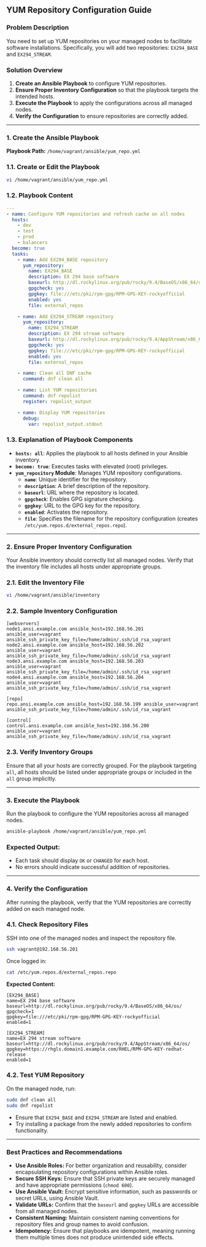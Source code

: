 ## **YUM Repository Configuration Guide**

### **Problem Description**

You need to set up YUM repositories on your managed nodes to facilitate software installations. Specifically, you will add two repositories: `EX294_BASE` and `EX294_STREAM`.

### **Solution Overview**

1. **Create an Ansible Playbook** to configure YUM repositories.
2. **Ensure Proper Inventory Configuration** so that the playbook targets the intended hosts.
3. **Execute the Playbook** to apply the configurations across all managed nodes.
4. **Verify the Configuration** to ensure repositories are correctly added.

---

### **1. Create the Ansible Playbook**

**Playbook Path:** `/home/vagrant/ansible/yum_repo.yml`

### **1.1. Create or Edit the Playbook**

```bash
vi /home/vagrant/ansible/yum_repo.yml

```

### **1.2. Playbook Content**

```yaml
---
- name: Configure YUM repositories and refresh cache on all nodes
  hosts:
    - dev
    - test
    - prod
    - balancers
  become: true
  tasks:
    - name: Add EX294_BASE repository
      yum_repository:
        name: EX294_BASE
        description: EX 294 base software
        baseurl: http://dl.rockylinux.org/pub/rocky/9.4/BaseOS/x86_64/os/
        gpgcheck: yes
        gpgkey: file:///etc/pki/rpm-gpg/RPM-GPG-KEY-rockyofficial
        enabled: yes
        file: external_repos

    - name: Add EX294_STREAM repository
      yum_repository:
        name: EX294_STREAM
        description: EX 294 stream software
        baseurl: http://dl.rockylinux.org/pub/rocky/9.4/AppStream/x86_64/os/
        gpgcheck: yes
        gpgkey: file:///etc/pki/rpm-gpg/RPM-GPG-KEY-rockyofficial
        enabled: yes
        file: external_repos

    - name: Clean all DNF cache
      command: dnf clean all

    - name: List YUM repositories
      command: dnf repolist
      register: repolist_output

    - name: Display YUM repositories
      debug:
        var: repolist_output.stdout

```

### **1.3. Explanation of Playbook Components**

- **`hosts: all`**: Applies the playbook to all hosts defined in your Ansible inventory.
- **`become: true`**: Executes tasks with elevated (root) privileges.
- **`yum_repository` Module**: Manages YUM repository configurations.
    - **`name`**: Unique identifier for the repository.
    - **`description`**: A brief description of the repository.
    - **`baseurl`**: URL where the repository is located.
    - **`gpgcheck`**: Enables GPG signature checking.
    - **`gpgkey`**: URL to the GPG key for the repository.
    - **`enabled`**: Activates the repository.
    - **`file`**: Specifies the filename for the repository configuration (creates `/etc/yum.repos.d/external_repos.repo`).

---

### **2. Ensure Proper Inventory Configuration**

Your Ansible inventory should correctly list all managed nodes. Verify that the inventory file includes all hosts under appropriate groups.

### **2.1. Edit the Inventory File**

```bash
vi /home/vagrant/ansible/inventory

```

### **2.2. Sample Inventory Configuration**

```
[webservers]
node1.ansi.example.com ansible_host=192.168.56.201 ansible_user=vagrant ansible_ssh_private_key_file=/home/admin/.ssh/id_rsa_vagrant
node2.ansi.example.com ansible_host=192.168.56.202 ansible_user=vagrant ansible_ssh_private_key_file=/home/admin/.ssh/id_rsa_vagrant
node3.ansi.example.com ansible_host=192.168.56.203 ansible_user=vagrant ansible_ssh_private_key_file=/home/admin/.ssh/id_rsa_vagrant
node4.ansi.example.com ansible_host=192.168.56.204 ansible_user=vagrant ansible_ssh_private_key_file=/home/admin/.ssh/id_rsa_vagrant

[repo]
repo.ansi.example.com ansible_host=192.168.56.199 ansible_user=vagrant ansible_ssh_private_key_file=/home/admin/.ssh/id_rsa_vagrant

[control]
control.ansi.example.com ansible_host=192.168.56.200 ansible_user=vagrant ansible_ssh_private_key_file=/home/admin/.ssh/id_rsa_vagrant

```

### **2.3. Verify Inventory Groups**

Ensure that all your hosts are correctly grouped. For the playbook targeting `all`, all hosts should be listed under appropriate groups or included in the `all` group implicitly.

---

### **3. Execute the Playbook**

Run the playbook to configure the YUM repositories across all managed nodes.

```bash
ansible-playbook /home/vagrant/ansible/yum_repo.yml

```

### **Expected Output:**

- Each task should display `OK` or `CHANGED` for each host.
- No errors should indicate successful addition of repositories.

---

### **4. Verify the Configuration**

After running the playbook, verify that the YUM repositories are correctly added on each managed node.

### **4.1. Check Repository Files**

SSH into one of the managed nodes and inspect the repository file.

```bash
ssh vagrant@192.168.56.201

```

Once logged in:

```bash
cat /etc/yum.repos.d/external_repos.repo

```

**Expected Content:**

```
[EX294_BASE]
name=EX 294 base software
baseurl=http://dl.rockylinux.org/pub/rocky/9.4/BaseOS/x86_64/os/
gpgcheck=1
gpgkey=file:///etc/pki/rpm-gpg/RPM-GPG-KEY-rockyofficial
enabled=1

[EX294_STREAM]
name=EX 294 stream software
baseurl=http://dl.rockylinux.org/pub/rocky/9.4/AppStream/x86_64/os/
gpgkey=https://rhgls.domain1.example.com/RHEL/RPM-GPG-KEY-redhat-release
enabled=1

```

### **4.2. Test YUM Repository**

On the managed node, run:

```bash
sudo dnf clean all
sudo dnf repolist

```

- Ensure that `EX294_BASE` and `EX294_STREAM` are listed and enabled.
- Try installing a package from the newly added repositories to confirm functionality.

---

### **Best Practices and Recommendations**

- **Use Ansible Roles:** For better organization and reusability, consider encapsulating repository configurations within Ansible roles.
- **Secure SSH Keys:** Ensure that SSH private keys are securely managed and have appropriate permissions (`chmod 600`).
- **Use Ansible Vault:** Encrypt sensitive information, such as passwords or secret URLs, using Ansible Vault.
- **Validate URLs:** Confirm that the `baseurl` and `gpgkey` URLs are accessible from all managed nodes.
- **Consistent Naming:** Maintain consistent naming conventions for repository files and group names to avoid confusion.
- **Idempotency:** Ensure that playbooks are idempotent, meaning running them multiple times does not produce unintended side effects.
